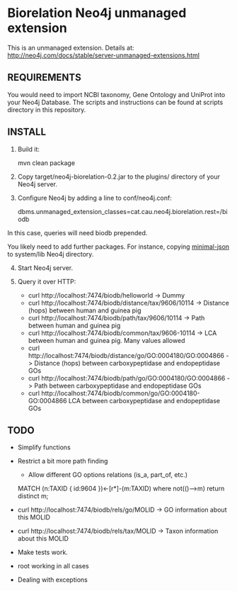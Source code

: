 # Biorelation Neo4j unmanaged extension

This is an unmanaged extension. Details at: http://neo4j.com/docs/stable/server-unmanaged-extensions.html 

## REQUIREMENTS

You would need to import NCBI taxonomy, Gene Ontology and UniProt into your Neo4j Database. The scripts and instructions can be found at scripts directory in this repository.


## INSTALL

1. Build it: 

    mvn clean package

2. Copy target/neo4j-biorelation-0.2.jar to the plugins/ directory of your Neo4j server.

3. Configure Neo4j by adding a line to conf/neo4j.conf:

    dbms.unmanaged_extension_classes=cat.cau.neo4j.biorelation.rest=/biodb

In this case, queries will need biodb prepended.

You likely need to add further packages. For instance, copying [minimal-json](http://mvnrepository.com/artifact/com.eclipsesource.minimal-json) to system/lib Neo4j directory.

4. Start Neo4j server.

5. Query it over HTTP:

    * curl http://localhost:7474/biodb/helloworld -> Dummy
    * curl http://localhost:7474/biodb/distance/tax/9606/10114 -> Distance (hops) between human and guinea pig
    * curl http://localhost:7474/biodb/path/tax/9606/10114 -> Path between human and guinea pig
    * curl http://localhost:7474/biodb/common/tax/9606-10114 -> LCA between human and guinea pig. Many values allowed
    * curl http://localhost:7474/biodb/distance/go/GO:0004180/GO:0004866 -> Distance (hops) between carboxypeptidase and endopeptidase GOs
    * curl http://localhost:7474/biodb/path/go/GO:0004180/GO:0004866 -> Path between carboxypeptidase and endopeptidase GOs
    * curl http://localhost:7474/biodb/common/go/GO:0004180-GO:0004866 LCA between carboxypeptidase and endopeptidase GOs


## TODO

* Simplify functions

* Restrict a bit more path finding
	* Allow different GO options relations (is_a, part_of, etc.)

    MATCH (n:TAXID { id:9604 })<-[r*]-(m:TAXID)
    where not(()-->m)
    return distinct m;

* curl http://localhost:7474/biodb/rels/go/MOLID -> GO information about this MOLID
* curl http://localhost:7474/biodb/rels/tax/MOLID -> Taxon information about this MOLID


* Make tests work.

* root working in all cases
* Dealing with exceptions



